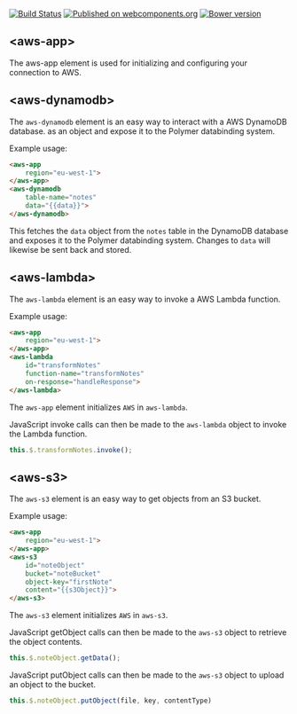[![Build Status](https://travis-ci.org/gjdenhertog/polymeraws.svg?branch=master)](https://travis-ci.org/gjdenhertog/polymeraws)
[![Published on webcomponents.org](https://img.shields.io/badge/webcomponents.org-published-blue.svg)](https://beta.webcomponents.org/element/gjdenhertog/polymeraws)
[![Bower version](https://badge.fury.io/bo/polymeraws.svg)](https://badge.fury.io/bo/polymeraws)


## \<aws-app\>

The aws-app element is used for initializing and configuring your
connection to AWS.


## \<aws-dynamodb\>

The `aws-dynamodb` element is an easy way to interact with a AWS DynamoDB
database. as an object and expose it to the Polymer databinding system.

Example usage:

```html
<aws-app
    region="eu-west-1">
</aws-app>
<aws-dynamodb
    table-name="notes"
    data="{{data}}">
</aws-dynamodb>
```

This fetches the `data` object from the `notes` table in the DynamoDB
database and exposes it to the Polymer databinding system. Changes to
`data` will likewise be sent back and stored.


## \<aws-lambda\>

The `aws-lambda` element is an easy way to invoke a AWS Lambda function.

Example usage:

```html
<aws-app
    region="eu-west-1">
</aws-app>
<aws-lambda
    id="transformNotes"
    function-name="transformNotes"
    on-response="handleResponse">
</aws-lambda>
```

The `aws-app` element initializes `AWS` in `aws-lambda`.

JavaScript invoke calls can then be made to the `aws-lambda` object to invoke
the Lambda function.

```javascript
this.$.transformNotes.invoke();
```

## \<aws-s3\>

The `aws-s3` element is an easy way to get objects from an S3 bucket.

Example usage:

```html
<aws-app
    region="eu-west-1">
</aws-app>
<aws-s3
    id="noteObject"
    bucket="noteBucket"
    object-key="firstNote"
    content="{{s3Object}}">
</aws-s3>
```

The `aws-s3` element initializes `AWS` in `aws-s3`.

JavaScript getObject calls can then be made to the `aws-s3` object to retrieve
the object contents.

```javascript
this.$.noteObject.getData();
```

JavaScript putObject calls can then be made to the `aws-s3` object to upload an
object to the bucket.

```javascript
this.$.noteObject.putObject(file, key, contentType)
```
